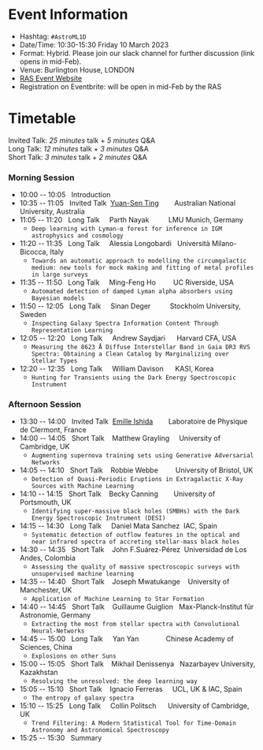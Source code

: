 # Event Information

- Hashtag: `#AstroML1D`
- Date/Time: 10:30-15:30 Friday 10 March 2023
- Format: Hybrid. Please join our slack channel for further discussion (link opens in mid-Feb).
- Venue: Burlington House, LONDON 
- [RAS Event Website](https://ras.ac.uk/events-and-meetings/ras-meetings/harvesting-spectroscopic-and-time-series-data-machine-learning-and)
- Registration on Eventbrite: will be open in mid-Feb by the RAS

# Timetable

Invited Talk: _25 minutes_ talk + _5 minutes_ Q&A\
Long Talk: _12 minutes_ talk + _3 minutes_ Q&A\
Short Talk: _3 minutes_ talk + _2 minutes_ Q&A

### Morning Session
- 10:00 -- 10:05 &nbsp;&nbsp;Introduction
- 10:35 -- 11:05 &nbsp;&nbsp;Invited Talk &nbsp;[Yuan-Sen Ting](https://www.mso.anu.edu.au/~yting/) &nbsp;&nbsp;&nbsp;&nbsp;&nbsp;&nbsp;&nbsp;Australian National University, Australia
- 11:05 -- 11:20 &nbsp;&nbsp;Long Talk &nbsp;&nbsp;&nbsp;&nbsp;Parth Nayak &nbsp;&nbsp;&nbsp;&nbsp;&nbsp;&nbsp;&nbsp;&nbsp;&nbsp;LMU Munich, Germany
  - `Deep learning with Lyman-α forest for inference in IGM astrophysics and cosmology`
- 11:20 -- 11:35 &nbsp;&nbsp;Long Talk &nbsp;&nbsp;&nbsp;&nbsp;Alessia Longobardi &nbsp;&nbsp;Università Milano-Bicocca, Italy
  - `Towards an automatic approach to modelling the circumgalactic medium: new tools for mock making and fitting of metal profiles in large surveys`
- 11:35 -- 11:50 &nbsp;&nbsp;Long Talk &nbsp;&nbsp;&nbsp;&nbsp;Ming-Feng Ho &nbsp;&nbsp;&nbsp;&nbsp;&nbsp;&nbsp;&nbsp;&nbsp;UC Riverside, USA
  - `Automated detection of damped Lyman alpha absorbers using Bayesian models`
- 11:50 -- 12:05 &nbsp;&nbsp;Long Talk &nbsp;&nbsp;&nbsp;&nbsp;Sinan Deger &nbsp;&nbsp;&nbsp;&nbsp;&nbsp;&nbsp;&nbsp;&nbsp;&nbsp;Stockholm University, Sweden
  - `Inspecting Galaxy Spectra Information Content Through Representation Learning`
- 12:05 -- 12:20 &nbsp;&nbsp;Long Talk &nbsp;&nbsp;&nbsp;&nbsp;Andrew Saydjari &nbsp;&nbsp;&nbsp;&nbsp;&nbsp;Harvard CFA, USA
  - `Measuring the 8623 Å Diffuse Interstellar Band in Gaia DR3 RVS Spectra: Obtaining a Clean Catalog by Marginalizing over Stellar Types`
- 12:20 -- 12:35 &nbsp;&nbsp;Long Talk &nbsp;&nbsp;&nbsp;&nbsp;William Davison &nbsp;&nbsp;&nbsp;&nbsp;&nbsp;KASI, Korea
  - `Hunting for Transients using the Dark Energy Spectroscopic Instrument`

### Afternoon Session
- 13:30 -- 14:00 &nbsp;&nbsp;Invited Talk &nbsp;[Emille Ishida](https://www.emilleishida.com) &nbsp;&nbsp;&nbsp;&nbsp;&nbsp;&nbsp;&nbsp;Laboratoire de Physique de Clermont, France
- 14:00 -- 14:05 &nbsp;&nbsp;Short Talk &nbsp;&nbsp;&nbsp;Matthew Grayling &nbsp;&nbsp;&nbsp;&nbsp;University of Cambridge, UK
  - `Augmenting supernova training sets using Generative Adversarial Networks` 
- 14:05 -- 14:10 &nbsp;&nbsp;Short Talk &nbsp;&nbsp;&nbsp;Robbie Webbe &nbsp;&nbsp;&nbsp;&nbsp;&nbsp;&nbsp;&nbsp;&nbsp;University of Bristol, UK
  - `Detection of Quasi-Periodic Eruptions in Extragalactic X-Ray Sources with Machine Learning`
- 14:10 -- 14:15 &nbsp;&nbsp;Short Talk &nbsp;&nbsp;&nbsp;Becky Canning &nbsp;&nbsp;&nbsp;&nbsp;&nbsp;&nbsp;&nbsp;University of Portsmouth, UK
  - `Identifying super-massive black holes (SMBHs) with the Dark Energy Spectroscopic Instrument (DESI)`
- 14:15 -- 14:30 &nbsp;&nbsp;Long Talk &nbsp;&nbsp;&nbsp;&nbsp;Daniel Mata Sanchez &nbsp;IAC, Spain
  - `Systematic detection of outflow features in the optical and near infrared spectra of accreting stellar-mass black holes`
- 14:30 -- 14:35 &nbsp;&nbsp;Short Talk &nbsp;&nbsp;&nbsp;John F.Suárez-Pérez &nbsp;Universidad de Los Andes, Colombia
  - `Assessing the quality of massive spectroscopic surveys with unsupervised machine learning`
- 14:35 -- 14:40 &nbsp;&nbsp;Short Talk &nbsp;&nbsp;&nbsp;Joseph Mwatukange &nbsp;&nbsp;&nbsp;University of Manchester, UK
  - `Application of Machine Learning to Star Formation`
- 14:40 -- 14:45 &nbsp;&nbsp;Short Talk &nbsp;&nbsp;&nbsp;Guillaume Guiglion &nbsp;&nbsp;Max-Planck-Institut für Astronomie, Germany
  - `Extracting the most from stellar spectra with Convolutional Neural-Networks`
- 14:45 -- 15:00 &nbsp;&nbsp;Long Talk &nbsp;&nbsp;&nbsp;&nbsp;Yan Yan &nbsp;&nbsp;&nbsp;&nbsp;&nbsp;&nbsp;&nbsp;&nbsp;&nbsp;&nbsp;&nbsp;&nbsp;&nbsp;Chinese Academy of Sciences, China
  - `Explosions on other Suns`
- 15:00 -- 15:05 &nbsp;&nbsp;Short Talk &nbsp;&nbsp;&nbsp;Mikhail Denissenya &nbsp;&nbsp;Nazarbayev University, Kazakhstan
  - `Resolving the unresolved: the deep learning way`
- 15:05 -- 15:10 &nbsp;&nbsp;Short Talk &nbsp;&nbsp;&nbsp;Ignacio Ferreras &nbsp;&nbsp;&nbsp;&nbsp;UCL, UK & IAC, Spain
  - `The entropy of galaxy spectra`
- 15:10 -- 15:25 &nbsp;&nbsp;Long Talk &nbsp;&nbsp;&nbsp;&nbsp;Collin Politsch &nbsp;&nbsp;&nbsp;&nbsp;&nbsp;University of Cambridge, UK
  - `Trend Filtering: A Modern Statistical Tool for Time-Domain Astronomy and Astronomical Spectroscopy`
- 15:25 -- 15:30 &nbsp;&nbsp;Summary
